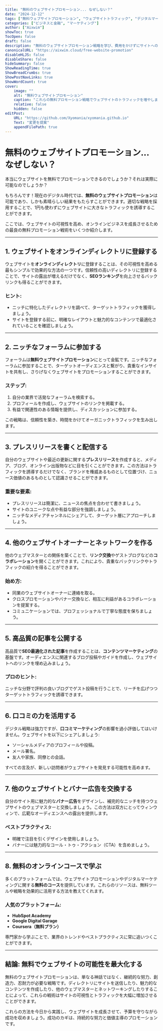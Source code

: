```yaml
---
title: "無料のウェブサイトプロモーション... なぜしない？"
date: "2024-12-12"
tags: ["無料ウェブサイトプロモーション", "ウェブサイトトラフィック", "デジタルマーケティング", "オンラインマーケティング", "SEO"]
categories: ["ビジネスと金融", "マーケティング"]
author: ["Aixwim"]
showToc: true
TocOpen: false
draft: false
description: "無料のウェブサイトプロモーション戦略を学び、費用をかけずにサイトへのトラフィックを増やし、オンラインビジネスを成長させましょう。"
canonicalURL: "https://aixwim.cloud/free-website-promotion"
disableHLJS: false
disableShare: false
hideSummary: false
ShowReadingTime: true
ShowBreadCrumbs: true
ShowPostNavLinks: true
ShowWordCount: true
cover:
    image: ""
    alt: "無料ウェブサイトプロモーション"
    caption: "これらの無料プロモーション戦略でウェブサイトのトラフィックを増やしましょう。"
    relative: false
    hidden: false
editPost:
    URL: "https://github.com/Xyomania/xyomania.github.io"
    Text: "変更を提案"
    appendFilePath: true
---
```


# 無料のウェブサイトプロモーション... なぜしない？

本当にウェブサイトを無料でプロモーションできるのでしょうか？それは実際に可能なのでしょうか？

もちろんです！現在のデジタル時代では、**無料のウェブサイトプロモーション**は可能であり、しかも素晴らしい結果をもたらすことができます。適切な戦略を採用することで、1円も使わずにウェブサイトに大きなトラフィックを誘導することができます。

ここでは、ウェブサイトの可視性を高め、オンラインビジネスを成長させるための最良の無料プロモーション戦術をいくつか紹介します。

---

## 1. ウェブサイトをオンラインディレクトリに登録する

ウェブサイトを**オンラインディレクトリ**に登録することは、その可視性を高める最もシンプルで効果的な方法の一つです。信頼性の高いディレクトリに登録することで、サイトの露出が増えるだけでなく、**SEOランキング**を向上させるバックリンクも得ることができます。

### ヒント:
- ニッチに特化したディレクトリを調べて、ターゲットトラフィックを獲得しましょう。
- サイトを登録する前に、明確なレイアウトと魅力的なコンテンツで最適化されていることを確認しましょう。

---

## 2. ニッチなフォーラムに参加する

フォーラムは**無料ウェブサイトプロモーション**にとって金鉱です。ニッチなフォーラムに参加することで、ターゲットオーディエンスと繋がり、貴重なインサイトを共有し、さりげなくウェブサイトをプロモーションすることができます。

### ステップ:
1. 自分の業界で活発なフォーラムを検索する。
2. プロフィールを作成し、ウェブサイトのリンクを掲載する。
3. 有益で関連性のある情報を提供し、ディスカッションに参加する。

この戦略は、信頼性を築き、時間をかけてオーガニックトラフィックを生み出します。

---

## 3. プレスリリースを書くと配信する

自分のウェブサイトや最近の更新に関する**プレスリリース**を作成すると、メディア、ブログ、オンライン出版物などに目を引くことができます。この方法はトラフィックを誘導するだけでなく、ブランドを権威あるものとして位置づけ、ニュース価値のあるものとして認識させることができます。

### 重要な要素:
- プレスリリースは簡潔に、ニュースの焦点を合わせて書きましょう。
- サイトのユニークな点や有益な部分を強調しましょう。
- ニッチなメディアチャンネルにシェアして、ターゲット層にアプローチしましょう。

---

## 4. 他のウェブサイトオーナーとネットワークを作る

他のウェブマスターとの関係を築くことで、**リンク交換**やゲストブログなどの**コラボレーション**を開くことができます。これにより、貴重なバックリンクやトラフィックの紹介を得ることができます。

### 始め方:
- 同業のウェブサイトオーナーに連絡を取る。
- クロスプロモーションやバナー交換など、相互に利益があるコラボレーションを提案する。
- コミュニケーションでは、プロフェッショナルで丁寧な態度を保ちましょう。

---

## 5. 高品質の記事を公開する

高品質で**SEO最適化された記事**を作成することは、**コンテンツマーケティング**の基盤です。オーディエンスに関連するブログ投稿やガイドを作成し、ウェブサイトへのリンクを埋め込みましょう。

### プロのヒント:
ニッチな分野で評判の良いブログでゲスト投稿を行うことで、リーチを広げつつターゲットトラフィックを誘導できます。

---

## 6. 口コミの力を活用する

デジタル戦略は強力ですが、**口コミマーケティング**の影響を過小評価してはいけません。ウェブサイトを以下にシェアしましょう:
- ソーシャルメディアのプロフィールや投稿。
- メール署名。
- 友人や家族、同僚との会話。

すべての言及が、新しい訪問者がウェブサイトを発見する可能性を高めます。

---

## 7. 他のウェブサイトとバナー広告を交換する

自分のサイト用に魅力的な**バナー広告**をデザインし、補完的なニッチを持つウェブサイトのウェブマスターと交換しましょう。この方法は双方にとってウィンウィンで、広範なオーディエンスへの露出を提供します。

### ベストプラクティス:
- 明確で注目を引くデザインを使用しましょう。
- バナーには魅力的なコール・トゥ・アクション（CTA）を含めましょう。

---

## 8. 無料のオンラインコースで学ぶ

多くのプラットフォームでは、ウェブサイトプロモーションやデジタルマーケティングに関する**無料のコース**を提供しています。これらのリソースは、無料ツールや戦略を効果的に活用する方法を教えてくれます。

### 人気のプラットフォーム:
- **HubSpot Academy**
- **Google Digital Garage**
- **Coursera（無料プラン）**

専門家から学ぶことで、業界のトレンドやベストプラクティスに常に追いつくことができます。

---

## 結論: 無料でウェブサイトの可能性を最大化する

無料のウェブサイトプロモーションは、単なる神話ではなく、継続的な努力、創造力、忍耐力が必要な戦略です。ディレクトリにサイトを送信したり、魅力的なコンテンツを作成したり、他のウェブマスターとネットワーキングしたりすることによって、これらの戦術はサイトの可視性とトラフィックを大幅に増加させることができます。

これらの方法を今日から実践し、ウェブサイトを成長させて、予算を守りながら成功を収めましょう。成功のカギは、持続的な努力と価値主導のプロモーションです。
